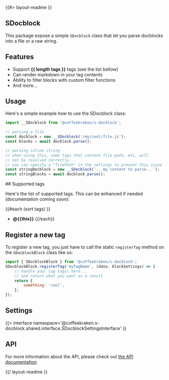 <!--
/**
 * @name            README
 * @namespace       doc
 * @type            Markdown
 * @platform        md
 * @status          stable
 * @menu            Documentation           /doc/readme
 *
 * @since           2.0.0
 * @author    Olivier Bossel <olivier.bossel@gmail.com> (https://coffeekraken.io)
 */
-->

{{#> layout-readme }}

## SDocblock

This package expose a simple `SDocblock` class that let you parse docblocks into a file or a raw string.

## Features

-   Support **{{ length tags }}** tags (see the list bellow)
-   Can render markdown in your tag contents
-   Ability to filter blocks with custom filter functions
-   And more...

## Usage

Here's a simple example how to use the SDocblock class:

```js
import __SDocblock from '@coffeekraken/s-docblock';

// parsing a file
const docblock = new __SDocblock('/my/cool/file.js');
const blocks = await docblock.parse();

// parsing inline string
// when using this, some tags that content file path, etc, will
// not be resolved correctly...
// you can specify a "filePath" in the settings to prevent this issue
const stringDocblock = new __SDocblock('...my content to parse...');
const stringBlocks = await docblock.parse();
```

## Supported tags

Here's the list of supported tags. This can be enhanced if needed (documentation coming soon):

{{#each (sort tags) }}

-   **@{{this}}**
    {{/each}}

## Register a new tag

To register a new tag, you just have to call the static `registerTag` method on the `SDocblockBlock` class like so:

```js
import { SDocblockBlock } from '@coffeekraken/s-docblock';
SDocblockBlock.registerTag('myTagName', (data, blockSettings) => {
    // handle your tag logic here...
    // and return what you want as a result
    return {
        something: 'cool',
    };
});
```

## Settings

{{> interface namespace='@coffeekraken.s-docblock.shared.interface.SDocblockSettingsInterface' }}

## API

For more information about the API, please check out [the API documentation](/api/@coffeekraken.s-config-inline-adapter.shared.SDocblock)

{{/ layout-readme }}
